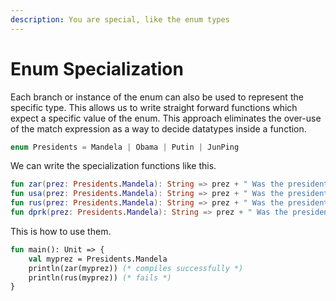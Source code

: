 ```yaml
---
description: You are special, like the enum types
---
```


# Enum Specialization

Each branch or instance of the enum can also be used to represent the specific type. This allows us to write straight forward functions which expect a specific value of the enum. This approach eliminates the over-use of the match expression as a way to decide datatypes inside a function.&#x20;

```rust
enum Presidents = Mandela | Obama | Putin | JunPing
```

We can write the specialization functions like this.&#x20;

```kotlin
fun zar(prez: Presidents.Mandela): String => prez + " Was the president of South Africa"
fun usa(prez: Presidents.Mandela): String => prez + " Was the president of America"
fun rus(prez: Presidents.Mandela): String => prez + " Was the president of Russia"
fun dprk(prez: Presidents.Mandela): String => prez + " Was the president of North Korea"
```

This is how to use them.&#x20;

```sml
fun main(): Unit => {
    val myprez = Presidents.Mandela
    println(zar(myprez)) (* compiles successfully *)
    println(rus(myprez)) (* fails *)
}
```

